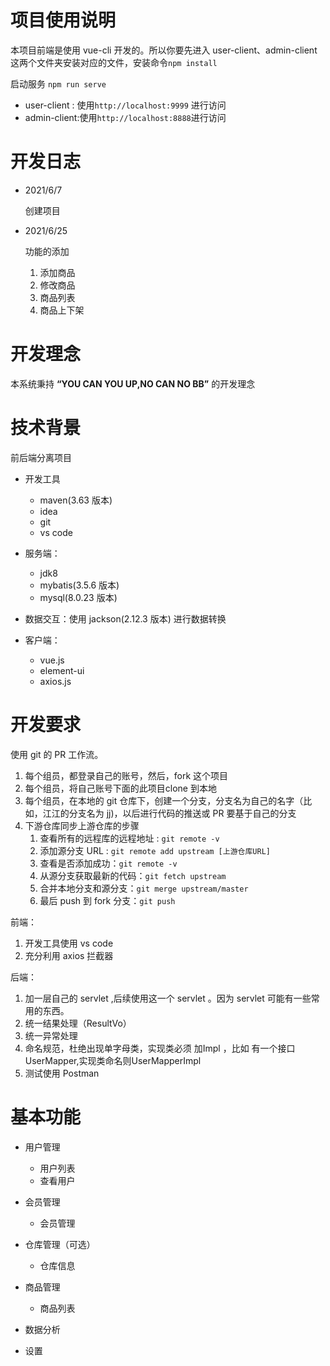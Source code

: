 # 项目使用说明

本项目前端是使用 vue-cli 开发的。所以你要先进入 user-client、admin-client 这两个文件夹安装对应的文件，安装命令`npm install`

启动服务 `npm run serve`

- user-client : 使用`http://localhost:9999` 进行访问
- admin-client:使用`http://localhost:8888`进行访问



# 开发日志

- 2021/6/7

  创建项目
  
- 2021/6/25

  功能的添加

  1. 添加商品
  2. 修改商品
  3. 商品列表
  4. 商品上下架



# 开发理念

本系统秉持 **“YOU CAN YOU UP,NO CAN NO BB”** 的开发理念



# 技术背景

前后端分离项目

- 开发工具
  - maven(3.63 版本)	
  - idea
  - git
  - vs code

- 服务端：
  - jdk8
  - mybatis(3.5.6 版本)
  - mysql(8.0.23 版本)

- 数据交互：使用 jackson(2.12.3 版本) 进行数据转换
- 客户端：
  - vue.js
  - element-ui
  - axios.js



# 开发要求

使用 git 的 PR 工作流。

1. 每个组员，都登录自己的账号，然后，fork 这个项目
2. 每个组员，将自己账号下面的此项目clone 到本地
3. 每个组员，在本地的 git 仓库下，创建一个分支，分支名为自己的名字（比如，江江的分支名为 jj)，以后进行代码的推送或 PR 要基于自己的分支
4. 下游仓库同步上游仓库的步骤
   1. 查看所有的远程库的远程地址 : `git remote -v`
   2. 添加源分支 URL : `git remote add upstream [上游仓库URL]`
   3. 查看是否添加成功：`git remote -v`
   4. 从源分支获取最新的代码：`git fetch upstream`
   5. 合并本地分支和源分支：`git merge upstream/master`
   6. 最后 push 到 fork 分支：`git push`

前端：

 1. 开发工具使用 vs code
 2. 充分利用 axios 拦截器

后端：
 1. 加一层自己的 servlet ,后续使用这一个 servlet 。因为 servlet 可能有一些常用的东西。
 2. 统一结果处理（ResultVo）
 3. 统一异常处理 
 4. 命名规范，杜绝出现单字母类，实现类必须 加Impl ，比如 有一个接口 UserMapper,实现类命名则UserMapperImpl
 5. 测试使用 Postman



# 基本功能

- 用户管理
  - 用户列表
  - 查看用户	

- 会员管理
  - 会员管理

- 仓库管理（可选）

  - 仓库信息

- 商品管理
	- 商品列表

- 数据分析

- 设置
